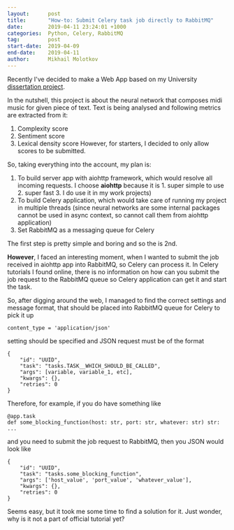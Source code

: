 ```yaml
---
layout:      post
title:       "How-to: Submit Celery task job directly to RabbitMQ"
date:        2019-04-11 23:24:01 +1000
categories:  Python, Celery, RabbitMQ
tag:         post
start-date:  2019-04-09
end-date:    2019-04-11
author:      Mikhail Molotkov
---
```


Recently I've decided to make a Web App based on my University [dissertation project][link-to].

In the nutshell, this project is about the neural network that composes midi music for given piece of text. Text is being analysed and following metrics are extracted from it:
  1. Complexity score
  2. Sentiment score
  3. Lexical density score
However, for starters, I decided to only allow scores to be submitted. 

So, taking everything into the account, my plan is:
  1. To build server app with aiohttp framework, which would resolve all incoming requests. I choose **aiohttp** because it is
    1. super simple to use
    2. super fast
    3. I do use it in my work projects)
  2. To build Celery application, which would take care of running my project in multiple threads (since neural networks are some internal packages cannot be used in async context, so cannot call them from aiohttp application)
  3. Set RabbitMQ as a messaging queue for Celery


The first step is pretty simple and boring and so the is 2nd. 

**However**, I faced an interesting moment, when I wanted to submit the job received in aiohttp app into RabbitMQ, so Celery can process it. In Celery tutorials I found online, there is no information
on how can you submit the job request to the RabbitMQ queue so Celery application can get it and start the task. 

So, after digging around the web, I managed to find the correct settings and message format, that should be placed into RabbitMQ queue for Celery to pick it up
```
content_type = 'application/json'
```
setting should be specified and JSON request must be of the format
```
{
	"id": "UUID",
	"task": "tasks.TASK__WHICH_SHOULD_BE_CALLED",
	"args": [variable, variable_1, etc],
	"kwargs": {},
	"retries": 0
}
```

Therefore, for example, if you do have something like
```
@app.task
def some_blocking_function(host: str, port: str, whatever: str) str:
...
```
and you need to submit the job request to RabbitMQ, then you JSON would look like
```
{
	"id": "UUID",
	"task": "tasks.some_blocking_function",
	"args": ['host_value', 'port_value', 'whatever_value'],
	"kwargs": {},
	"retries": 0
}
```

Seems easy, but it took me some time to find a solution for it. Just wonder, why is it not a part of official tutorial yet? 

[link-to]:    https://github.com/MikhailMS/text_musification
